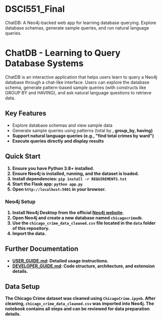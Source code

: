 # DSCI551_Final
ChatDB: A Neo4j-backed web app for learning database querying. Explore database schemas, generate sample queries, and run natural language queries.

# ChatDB - Learning to Query Database Systems

ChatDB is an interactive application that helps users learn to query a Neo4j database through a chat-like interface. Users can explore the database schema, generate pattern-based sample queries (with constructs like GROUP BY and HAVING), and ask natural language questions to retrieve data.

## Key Features
- Explore database schemas and view sample data
- Generate sample queries using patterns (total <A> by <B>, group_by, having)
- Support natural language queries (e.g., "find total crimes by ward")
- Execute queries directly and display results

## Quick Start
1. Ensure you have Python 3.8+ installed.
2. Ensure Neo4j is installed, running, and the dataset is loaded.
3. Install dependencies: `pip install -r REQUIREMENTS.txt`
4. Start the Flask app: `python app.py`
5. Open `http://localhost:5001` in your browser.
   
### Neo4j Setup
1. Install Neo4j Desktop from the official [Neo4j website](https://neo4j.com/download/).
2. Open Neo4j and create a new database named `chicagocrimedb`.
3. Use the `chicago_crime_data_cleaned.csv` file located in the `data` folder of this repository.
4. Import the data. 
   
## Further Documentation
- [USER_GUIDE.md](USER_GUIDE.md): Detailed usage instructions.
- [DEVELOPER_GUIDE.md](DEVELOPER_GUIDE.md): Code structure, architecture, and extension details.

## Data Setup
The Chicago Crime dataset was cleaned using `ChicagoCrime.ipynb`. After cleaning, `chicago_crime_data_cleaned.csv` was imported into Neo4j. The notebook contains all steps and can be reviewed for data preparation details.
